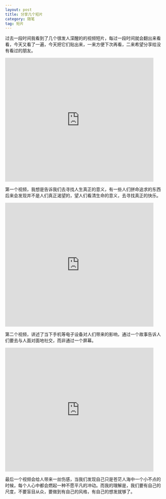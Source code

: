 ```yaml
---
layout: post
title: 分享几个短片
category: 随笔
tag: 短片
---
```


过去一段时间我看到了几个很发人深醒的的视频短片，每过一段时间就会翻出来看看，今天又看了一遍，今天把它们贴出来，一来方便下次再看，二来希望分享给没有看过的朋友。

<!--more-->

<iframe src="http://www.tudou.com/programs/view/html5embed.action?type=0&code=qDoWqQA9vFw&lcode=&resourceId=0_06_05_99" allowtransparency="true" allowfullscreen="true" allowfullscreenInteractive="true" scrolling="no" border="0" frameborder="0" style="width:480px;height:400px;"></iframe>

第一个视频，我想是告诉我们去寻找人生真正的意义，有一些人们拼命追求的东西后来会发现并不是人们真正渴望的，望人们看清生命的意义，去寻找真正的快乐。

<iframe src="http://www.tudou.com/programs/view/html5embed.action?type=0&code=Lvthryc0b54&lcode=&resourceId=0_06_05_99" allowtransparency="true" allowfullscreen="true" allowfullscreenInteractive="true" scrolling="no" border="0" frameborder="0" style="width:480px;height:400px;"></iframe>

第二个视频，讲述了当下手机等电子设备对人们带来的影响，通过一个故事告诉人们要去与人面对面地社交，而非通过一个屏幕。

<iframe src="http://www.tudou.com/programs/view/html5embed.action?type=0&code=Zr3pMOicrvQ&lcode=&resourceId=0_06_05_99" allowtransparency="true" allowfullscreen="true" allowfullscreenInteractive="true" scrolling="no" border="0" frameborder="0" style="width:480px;height:400px;"></iframe>

最后一个视频会给人带来一丝伤感，当我们发现自己只是苍茫人海中一个小不点的时候，每个人心中都会燃起一种不愿平凡的冲动。而我的理解是，我们要有自己的尺度，不要盲目从众，要做到有自己的风格，有自己的想发就够了。